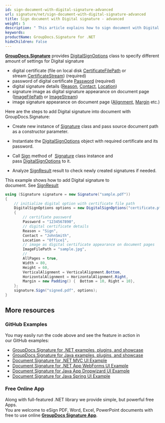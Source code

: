 ```yaml
---
id: sign-document-with-digital-signature-advanced
url: signature/net/sign-document-with-digital-signature-advanced
title: Sign document with Digital signature - advanced
weight: 5
description: " This article explains how to sign document with Digital electronic signatures using advanced options with GroupDocs.Signature API."
keywords: 
productName: GroupDocs.Signature for .NET
hideChildren: False
---
```

[**GroupDocs.Signature**](https://products.groupdocs.com/signature/net) provides [DigitalSignOptions](https://apireference.groupdocs.com/net/signature/groupdocs.signature.options/digitalsignoptions) class to specify different amount of settings for Digital signature

*   digital certificate (file on local disk [CertificateFilePath](https://apireference.groupdocs.com/net/signature/groupdocs.signature.options/digitalsignoptions/properties/certificatefilepath) or stream [CertificateStream](https://apireference.groupdocs.com/net/signature/groupdocs.signature.options/digitalsignoptions/properties/certificatestream)) (required)
*   password of digital certificate [Password](https://apireference.groupdocs.com/net/signature/groupdocs.signature.options/digitalsignoptions/properties/password) (required) 
*   digital signature details ([Reason](https://apireference.groupdocs.com/net/signature/groupdocs.signature.options/digitalsignoptions/properties/reason), [Contact](https://apireference.groupdocs.com/net/signature/groupdocs.signature.options/digitalsignoptions/properties/contact), [Location](https://apireference.groupdocs.com/net/signature/groupdocs.signature.options/digitalsignoptions/properties/location))
*   signature image as digital signature appearance on document page ([ImageFilePath](https://apireference.groupdocs.com/net/signature/groupdocs.signature.options/imagesignoptions/properties/imagefilepath) or [ImageStream](https://apireference.groupdocs.com/net/signature/groupdocs.signature.options/imagesignoptions/properties/imagestream))
*   image signature appearance on document page ([Alignment](https://apireference.groupdocs.com/net/signature/groupdocs.signature.options/imagesignoptions/properties/horizontalalignment), [Margin](https://apireference.groupdocs.com/net/signature/groupdocs.signature.options/imagesignoptions/properties/margin) etc.)

Here are the steps to add Digital signature into document with GroupDocs.Signature:

*   Create new instance of [Signature](https://apireference.groupdocs.com/net/signature/groupdocs.signature/signature) class and pass source document path as a constructor parameter.
    
*   Instantiate the [DigitalSignOptions](https://apireference.groupdocs.com/net/signature/groupdocs.signature.options/digitalsignoptions) object with required certificate and its password.
    
*   Call [Sign](https://apireference.groupdocs.com/net/signature/groupdocs.signature/signature/methods/sign) method of  [Signature](https://apireference.groupdocs.com/net/signature/groupdocs.signature/signature) class instance and pass [DigitalSignOptions](https://apireference.groupdocs.com/net/signature/groupdocs.signature.options/digitalsignoptions) to it.
    
*   Analyze [SignResult](https://apireference.groupdocs.com/net/signature/groupdocs.signature.domain/signresult) result to check newly created signatures if needed.  
      
    

This example shows how to add Digital signature to document. See [SignResult](https://apireference.groupdocs.com/net/signature/groupdocs.signature.domain/signresult) 

```csharp
using (Signature signature = new Signature("sample.pdf"))
{    
    // initialize digital option with certificate file path
    DigitalSignOptions options = new DigitalSignOptions("certificate.pfx")
    {
        // certifiate password
        Password = "1234567890",
        // digital certificate details
        Reason = "Sign",
        Contact = "JohnSmith",
        Location = "Office1",
        // image as digital certificate appearance on document pages
        ImageFilePath = "sample.jpg",
        //                    
        AllPages = true,
        Width = 80,
        Height = 60,
        VerticalAlignment = VerticalAlignment.Bottom,
        HorizontalAlignment = HorizontalAlignment.Right,
        Margin = new Padding() {  Bottom = 10, Right = 10},
    };
    signature.Sign("signed.pdf", options);
}
```

## More resources
### GitHub Examples
You may easily run the code above and see the feature in action in our GitHub examples:
*   [GroupDocs.Signature for .NET examples, plugins, and showcase](https://github.com/groupdocs-signature/GroupDocs.Signature-for-.NET)    
*   [GroupDocs.Signature for Java examples, plugins, and showcase](https://github.com/groupdocs-signature/GroupDocs.Signature-for-Java)    
*   [Document Signature for .NET MVC UI Example](https://github.com/groupdocs-signature/GroupDocs.Signature-for-.NET-MVC)     
*   [Document Signature for .NET App WebForms UI Example](https://github.com/groupdocs-signature/GroupDocs.Signature-for-.NET-WebForms)    
*   [Document Signature for Java App Dropwizard UI Example](https://github.com/groupdocs-signature/GroupDocs.Signature-for-Java-Dropwizard)    
*   [Document Signature for Java Spring UI Example](https://github.com/groupdocs-signature/GroupDocs.Signature-for-Java-Spring)    

### Free Online App 
Along with full-featured .NET library we provide simple, but powerful free Apps.  
You are welcome to eSign PDF, Word, Excel, PowerPoint documents with free to use online **[GroupDocs Signature App](https://products.groupdocs.app/signature)**.
